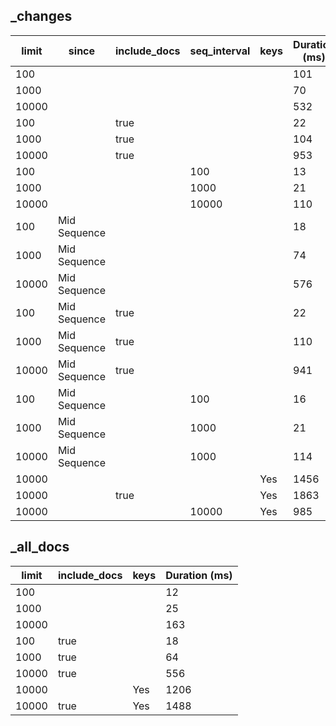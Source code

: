 ## _changes 
| limit| since| include_docs| seq_interval| keys| Duration (ms) |
|--|--|--|--|--|--|
| 100 |  |  |  |  | 101 |
| 1000 |  |  |  |  | 70 |
| 10000 |  |  |  |  | 532 |
| 100 |  | true |  |  | 22 |
| 1000 |  | true |  |  | 104 |
| 10000 |  | true |  |  | 953 |
| 100 |  |  | 100 |  | 13 |
| 1000 |  |  | 1000 |  | 21 |
| 10000 |  |  | 10000 |  | 110 |
| 100 | Mid Sequence |  |  |  | 18 |
| 1000 | Mid Sequence |  |  |  | 74 |
| 10000 | Mid Sequence |  |  |  | 576 |
| 100 | Mid Sequence | true |  |  | 22 |
| 1000 | Mid Sequence | true |  |  | 110 |
| 10000 | Mid Sequence | true |  |  | 941 |
| 100 | Mid Sequence |  | 100 |  | 16 |
| 1000 | Mid Sequence |  | 1000 |  | 21 |
| 10000 | Mid Sequence |  | 1000 |  | 114 |
| 10000 |  |  |  | Yes | 1456 |
| 10000 |  | true |  | Yes | 1863 |
| 10000 |  |  | 10000 | Yes | 985 |
## _all_docs 
| limit| include_docs| keys| Duration (ms) |
|--|--|--|--|
| 100 |  |  | 12 |
| 1000 |  |  | 25 |
| 10000 |  |  | 163 |
| 100 | true |  | 18 |
| 1000 | true |  | 64 |
| 10000 | true |  | 556 |
| 10000 |  | Yes | 1206 |
| 10000 | true | Yes | 1488 |
